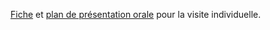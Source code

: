 [Fiche](./fiche_oeuvre.md) et [plan de présentation orale](./plan_oral.md) pour la visite individuelle.